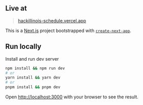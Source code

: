 ## Live at

> [hackillinois-schedule.vercel.app](https://hackillinois-schedule.vercel.app/)

This is a [Next.js](https://nextjs.org/) project bootstrapped with [`create-next-app`](https://github.com/vercel/next.js/tree/canary/packages/create-next-app).

## Run locally

Install and run dev server

```bash
npm install && npm run dev
# or
yarn install && yarn dev
# or
pnpm install && pnpm dev
```

Open [http://localhost:3000](http://localhost:3000) with your browser to see the result.
